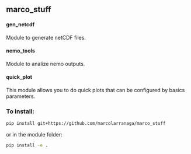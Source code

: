 ## marco_stuff

#### gen_netcdf
Module to generate netCDF files.

#### nemo_tools
Module to analize nemo outputs.

#### quick_plot
This module allows you to do quick plots that can be configured by basics parameters.

### To install:
```bash
pip install git+https://github.com/marcolarranaga/marco_stuff
```
or in the module folder:
```bash
pip install -e .
```
